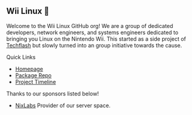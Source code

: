 ## Wii Linux 🐧
Welcome to the Wii Linux GitHub org! We are a group of dedicated developers, network engineers, and systems engineers dedicated to bringing you Linux on the Nintendo Wii. This started as a side project of [Techflash](https://techflash.site) but slowly turned into an group initiative towards the cause.


Quick Links
 - [Homepage](https://wii-linux.org)
 - [Package Repo](https://repo.wii-linux.org)
 - [Project Timeline](https://github.com/orgs/Wii-Linux/projects/1)


Thanks to our sponsors listed below!
 - [NixLabs](https://nixlabs.dev) Provider of our server space.

<!--

**Here are some ideas to get you started:**

🙋‍♀️ A short introduction - what is your organization all about?
🌈 Contribution guidelines - how can the community get involved?
👩‍💻 Useful resources - where can the community find your docs? Is there anything else the community should know?
🍿 Fun facts - what does your team eat for breakfast?
🧙 Remember, you can do mighty things with the power of [Markdown](https://docs.github.com/github/writing-on-github/getting-started-with-writing-and-formatting-on-github/basic-writing-and-formatting-syntax)
-->
